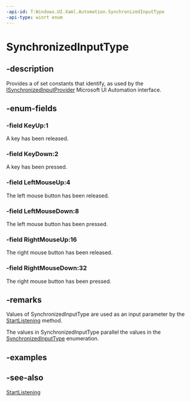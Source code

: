 ```yaml
---
-api-id: T:Windows.UI.Xaml.Automation.SynchronizedInputType
-api-type: winrt enum
---
```


<!-- Enumeration syntax
public enum Windows.UI.Xaml.Automation.SynchronizedInputType : int
-->

# SynchronizedInputType


## -description
Provides a of set constants that identify, as used by the [ISynchronizedInputProvider](https://msdn.microsoft.com/library/70495eba-172a-432e-951d-1092fd676d5e)  Microsoft UI Automation interface.


## -enum-fields
### -field KeyUp:1
A key has been released.

### -field KeyDown:2
A key has been pressed.

### -field LeftMouseUp:4
The left mouse button has been released.

### -field LeftMouseDown:8
The left mouse button has been pressed.

### -field RightMouseUp:16
The right mouse button has been released.

### -field RightMouseDown:32
The right mouse button has been pressed.


## -remarks
Values of SynchronizedInputType are used as an input parameter by the [StartListening](../windows.ui.xaml.automation.provider/isynchronizedinputprovider_startlistening_125371983.md) method.

The values in SynchronizedInputType parallel the values in the [SynchronizedInputType](https://msdn.microsoft.com/library/28c66392-89f0-40eb-be19-ac84c64dacb7) enumeration.


## -examples


## -see-also
[StartListening](../windows.ui.xaml.automation.provider/isynchronizedinputprovider_startlistening_125371983.md)
